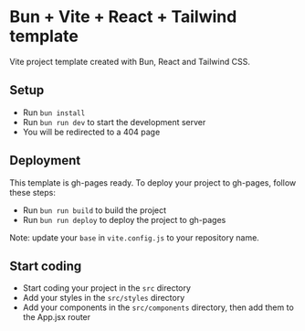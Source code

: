 # Bun + Vite + React + Tailwind template

Vite project template created with Bun, React and Tailwind CSS.

## Setup

* Run `bun install`
* Run `bun run dev` to start the development server
* You will be redirected to a 404 page

## Deployment

This template is gh-pages ready. To deploy your project to gh-pages, follow these steps:

* Run `bun run build` to build the project
* Run `bun run deploy` to deploy the project to gh-pages

Note: update your `base` in `vite.config.js` to your repository name.

## Start coding

* Start coding your project in the `src` directory
* Add your styles in the `src/styles` directory
* Add your components in the `src/components` directory, then add them to the App.jsx router